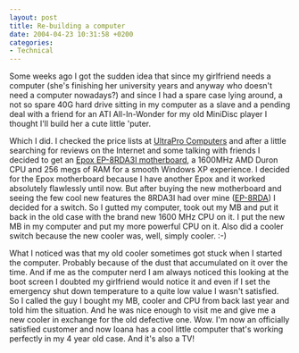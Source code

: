 ```yaml
---
layout: post
title: Re-building a computer
date: 2004-04-23 10:31:58 +0200
categories:
- Technical
---
```

Some weeks ago I got the sudden idea that since my girlfriend needs a computer (she's finishing her university years and anyway who doesn't need a computer nowadays?) and since I had a spare case lying around, a not so spare 40G hard drive sitting in my computer as a slave and a pending deal with a friend for an ATI All-In-Wonder for my old MiniDisc player I thought I'll build her a cute little 'puter.

Which I did. I checked the price lists at <a href="http://www.ultrapro.ro">UltraPro Computers</a> and after a little searching for reviews on the Internet and some talking with friends I decided to get an <a href="http://www.epox.nl/english/products/motherboard/8rda3i.htm">Epox EP-8RDA3I motherboard</a>, a 1600MHz AMD Duron CPU and 256 megs of RAM for a smooth Windows XP experience. I decided for the Epox motherboard because I have another Epox and it worked absolutely flawlessly until now. But after buying the new motherboard and seeing the few cool new features the 8RDA3I had over mine (<a href="http://www.epox.nl/english/products/motherboard/8rda.htm">EP-8RDA</a>) I decided for a switch. So I gutted my computer, took out my MB and put it back in the old case with the brand new 1600 MHz CPU on it. I put the new MB in my computer and put my more powerful CPU on it. Also did a cooler switch because the new cooler was, well, simply cooler. :-)

What I noticed was that my old cooler sometimes got stuck when I started the computer. Probably because of the dust that accumulated on it over the time. And if me as the computer nerd I am always noticed this looking at the boot screen I doubted my girlfriend would notice it and even if I set the emergency shut down temperature to a quite low value I wasn't satisfied. So I called the guy I bought my MB, cooler and CPU from back last year and told him the situation. And he was nice enough to visit me and give me a new cooler in exchange for the old defective one. Wow. I'm now an officially satisfied customer and now Ioana has a cool little computer that's working perfectly in my 4 year old case. And it's also a TV!
